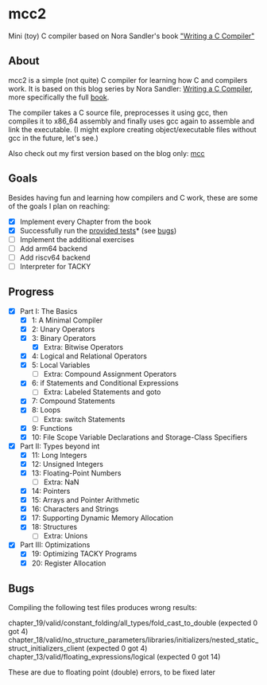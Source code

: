 # mcc2

Mini (toy) C compiler based on Nora Sandler's book ["Writing a C Compiler"](https://nostarch.com/writing-c-compiler)

## About

mcc2 is a simple (not quite) C compiler for learning how C and compilers work.
It is based on this blog series by Nora Sandler: [Writing a C Compiler](https://norasandler.com/2017/11/29/Write-a-Compiler.html), more specifically the full [book](https://norasandler.com/book/).

The compiler takes a C source file, preprocesses it using gcc, then compiles it to x86_64 assembly and finally uses gcc again to assemble and link the executable. (I might explore creating object/executable files without gcc in the future, let's see.)

Also check out my first version based on the blog only: [mcc](https://github.com/rumkugel13/mcc)

## Goals

Besides having fun and learning how compilers and C work, these are some of the goals I plan on reaching:

- [X] Implement every Chapter from the book
- [X] Successfully run the [provided tests](https://github.com/nlsandler/writing-a-c-compiler-tests)* (see [bugs](#Bugs))
- [ ] Implement the additional exercises
- [ ] Add arm64 backend
- [ ] Add riscv64 backend
- [ ] Interpreter for TACKY

## Progress

- [X] Part I: The Basics
  - [X] 1: A Minimal Compiler
  - [X] 2: Unary Operators
  - [X] 3: Binary Operators
    - [X] Extra: Bitwise Operators
  - [X] 4: Logical and Relational Operators
  - [X] 5: Local Variables
    - [ ] Extra: Compound Assignment Operators
  - [X] 6: if Statements and Conditional Expressions
    - [ ] Extra: Labeled Statements and goto
  - [X] 7: Compound Statements
  - [X] 8: Loops
    - [ ] Extra: switch Statements
  - [X] 9: Functions
  - [X] 10: File Scope Variable Declarations and Storage-Class Specifiers
- [X] Part II: Types beyond int
  - [X] 11: Long Integers
  - [X] 12: Unsigned Integers
  - [X] 13: Floating-Point Numbers
    - [ ] Extra: NaN
  - [X] 14: Pointers
  - [X] 15: Arrays and Pointer Arithmetic
  - [X] 16: Characters and Strings
  - [X] 17: Supporting Dynamic Memory Allocation
  - [X] 18: Structures
    - [ ] Extra: Unions
- [X] Part III: Optimizations
  - [X] 19: Optimizing TACKY Programs
  - [X] 20: Register Allocation

## Bugs

Compiling the following test files produces wrong results:

chapter_19/valid/constant_folding/all_types/fold_cast_to_double
  (expected 0 got 4)
chapter_18/valid/no_structure_parameters/libraries/initializers/nested_static_struct_initializers_client
  (expected 0 got 4)
chapter_13/valid/floating_expressions/logical
  (expected 0 got 14)

These are due to floating point (double) errors, to be fixed later